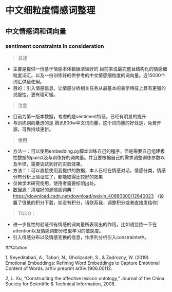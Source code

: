 # 中文细粒度情感词整理
## 中文情感词和词向量
### sentiment constraints in consideration

> 总述

* 主要是提供一份基于情感本体数据清理好的 目前来说最完整且结构化的情感细粒度词汇。以及一份训练好的供参考的中文情感细粒度的词向量。近15000个词汇供给使用。
* 目的：引入情感信息，让情感分析相关任务从最基本的表示特征上具有更强的说服性，更有理可循。

> 注意

* 目前为第一版本数据，考虑的是sentiment特征，已经有明显的提升
* 与训练词向量选的是 腾讯800w中文词向量，这个词向量的好处是，免费开源，可靠持续更新。

> 使用

* 方法一：可以使用embedding.py脚本训练自己的程序，但是需要自己组建极性数据的pair以及与训练好的词向量。并且要根据自己的需求调整训练参数以及半径，需要调试到好的实验效果。
* 方法二：可以直接使用我提供的数据，本人已经在情感对话，情感分类，情感分布分析上验证过了，都能取得比较好的效果
* 仅做学术研究使用，使用者需要标明出处。
* 数据源：清理好的源情感词典：https://download.csdn.net/download/weixin_40660300/12840023 （设置了很低的积分下载，如没有积分，请联系我，调整积分或者直接发给你）


> TODO：

* 进一步显性的验证带有情感的词向量所表现出的作用，比如说监控一下在attention以及情感词部分模型学习的敏感度。
* 引入情感分布以及情感变换的信息，作序列分析引入constraints中。






##Citation

1, Seyeditabari, A., Tabari, N., Gholizadeh, S., & Zadrozny, W. (2019). Emotional Embeddings: Refining Word Embeddings to Capture Emotional Content of Words. arXiv preprint arXiv:1906.00112.

2, L. Xu, “Constructing the affective lexicon ontology,” Journal of the China
Society for Scientific & Technical Information, 2008.
